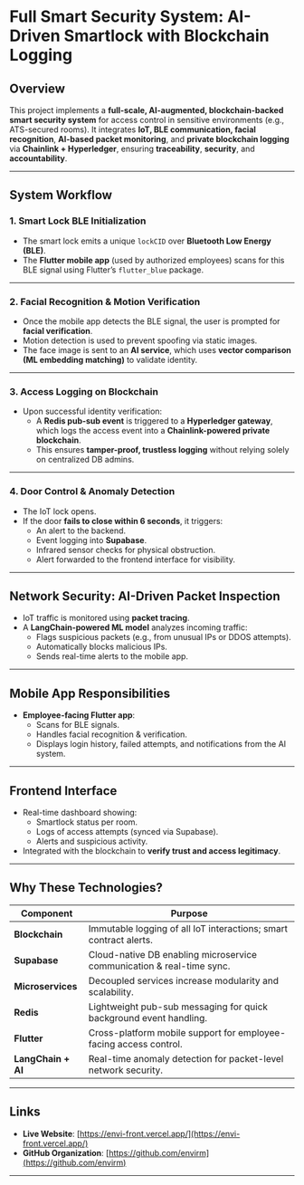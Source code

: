 
#  Full Smart Security System: AI-Driven Smartlock with Blockchain Logging

##  Overview

This project implements a **full-scale, AI-augmented, blockchain-backed smart security system** for access control in sensitive environments (e.g., ATS-secured rooms). It integrates **IoT, BLE communication, facial recognition**, **AI-based packet monitoring**, and **private blockchain logging** via **Chainlink + Hyperledger**, ensuring **traceability**, **security**, and **accountability**.

---

##  System Workflow

### 1. **Smart Lock BLE Initialization**

- The smart lock emits a unique `lockCID` over **Bluetooth Low Energy (BLE)**.
- The **Flutter mobile app** (used by authorized employees) scans for this BLE signal using Flutter’s `flutter_blue` package.

---

### 2. **Facial Recognition & Motion Verification**

- Once the mobile app detects the BLE signal, the user is prompted for **facial verification**.
- Motion detection is used to prevent spoofing via static images.
- The face image is sent to an **AI service**, which uses **vector comparison (ML embedding matching)** to validate identity.

---

### 3. **Access Logging on Blockchain**

- Upon successful identity verification:
  - A **Redis pub-sub event** is triggered to a **Hyperledger gateway**, which logs the access event into a **Chainlink-powered private blockchain**.
  - This ensures **tamper-proof, trustless logging** without relying solely on centralized DB admins.

---

### 4. **Door Control & Anomaly Detection**

- The IoT lock opens.
- If the door **fails to close within 6 seconds**, it triggers:
  - An alert to the backend.
  - Event logging into **Supabase**.
  - Infrared sensor checks for physical obstruction.
  - Alert forwarded to the frontend interface for visibility.

---

##  Network Security: AI-Driven Packet Inspection

- IoT traffic is monitored using **packet tracing**.
- A **LangChain-powered ML model** analyzes incoming traffic:
  - Flags suspicious packets (e.g., from unusual IPs or DDOS attempts).
  - Automatically blocks malicious IPs.
  - Sends real-time alerts to the mobile app.

---

##  Mobile App Responsibilities

- **Employee-facing Flutter app**:
  - Scans for BLE signals.
  - Handles facial recognition & verification.
  - Displays login history, failed attempts, and notifications from the AI system.

---

##  Frontend Interface

- Real-time dashboard showing:
  - Smartlock status per room.
  - Logs of access attempts (synced via Supabase).
  - Alerts and suspicious activity.
- Integrated with the blockchain to **verify trust and access legitimacy**.

---

##  Why These Technologies?

| Component         | Purpose                                                                 |
|------------------|-------------------------------------------------------------------------|
| **Blockchain**   | Immutable logging of all IoT interactions; smart contract alerts.       |
| **Supabase**     | Cloud-native DB enabling microservice communication & real-time sync.   |
| **Microservices**| Decoupled services increase modularity and scalability.                 |
| **Redis**        | Lightweight pub-sub messaging for quick background event handling.      |
| **Flutter**      | Cross-platform mobile support for employee-facing access control.       |
| **LangChain + AI**| Real-time anomaly detection for packet-level network security.         |

---

##  Links

-  **Live Website**: [https://envi-front.vercel.app/](https://envi-front.vercel.app/)
-  **GitHub Organization**: [https://github.com/envirm](https://github.com/envirm)

---

